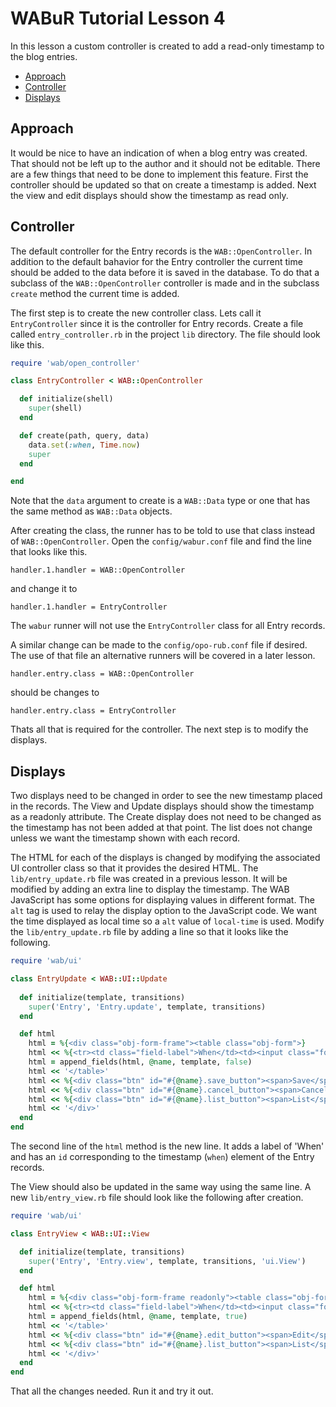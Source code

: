 
# WABuR Tutorial Lesson 4

In this lesson a custom controller is created to add a read-only timestamp to
the blog entries.

 - [Approach](#approach)
 - [Controller](#controller)
 - [Displays](#displays)

## Approach

It would be nice to have an indication of when a blog entry was created. That
should not be left up to the author and it should not be editable. There are a
few things that need to be done to implement this feature. First the
controller should be updated so that on create a timestamp is added. Next the
view and edit displays should show the timestamp as read only.

## Controller

The default controller for the Entry records is the `WAB::OpenController`. In
addition to the default bahavior for the Entry controller the current time
should be added to the data before it is saved in the database. To do that a
subclass of the `WAB::OpenController` controller is made and in the subclass
`create` method the current time is added.

The first step is to create the new controller class. Lets call it
`EntryController` since it is the controller for Entry records. Create a file
called `entry_controller.rb` in the project `lib` directory. The file should
look like this.

```ruby
require 'wab/open_controller'

class EntryController < WAB::OpenController

  def initialize(shell)
    super(shell)
  end

  def create(path, query, data)
    data.set(:when, Time.now)
    super
  end

end
```

Note that the `data` argument to create is a `WAB::Data` type or one that has
the same method as `WAB::Data` objects.

After creating the class, the runner has to be told to use that class instead
of `WAB::OpenController`. Open the `config/wabur.conf` file and find the line
that looks like this.

```
handler.1.handler = WAB::OpenController
```

and change it to

```
handler.1.handler = EntryController
```

The `wabur` runner will not use the `EntryController` class for all Entry records.

A similar change can be made to the `config/opo-rub.conf` file if desired. The
use of that file an alternative runners will be covered in a later lesson.

```
handler.entry.class = WAB::OpenController
```

should be changes to

```
handler.entry.class = EntryController
```

Thats all that is required for the controller. The next step is to modify the
displays.

## Displays

Two displays need to be changed in order to see the new timestamp placed in
the records. The View and Update displays should show the timestamp as a
readonly attribute. The Create display does not need to be changed as the
timestamp has not been added at that point. The list does not change unless we
want the timestamp shown with each record.

The HTML for each of the displays is changed by modifying the associated UI
controller class so that it provides the desired HTML. The
`lib/entry_update.rb` file was created in a previous lesson. It will be
modified by adding an extra line to display the timestamp. The WAB JavaScript
has some options for displaying values in different format. The `alt` tag is
used to relay the display option to the JavaScript code. We want the time
displayed as local time so a `alt` value of `local-time` is used. Modify the
`lib/entry_update.rb` file by adding a line so that it looks like the
following.

```ruby
require 'wab/ui'

class EntryUpdate < WAB::UI::Update
      
  def initialize(template, transitions)
    super('Entry', 'Entry.update', template, transitions)
  end

  def html
    html = %{<div class="obj-form-frame"><table class="obj-form">}
    html << %{<tr><td class="field-label">When</td><td><input class="form-field" id="Entry.update.when" type="text" value="" alt="local-time" readonly></td></tr>}
    html = append_fields(html, @name, template, false)
    html << '</table>'
    html << %{<div class="btn" id="#{@name}.save_button"><span>Save</span></div>}
    html << %{<div class="btn" id="#{@name}.cancel_button"><span>Cancel</span></div>}
    html << %{<div class="btn" id="#{@name}.list_button"><span>List</span></div>}
    html << '</div>'
  end
end
```

The second line of the `html` method is the new line. It adds a label of
'When' and has an `id` corresponding to the timestamp (`when`) element of the
Entry records.

The View should also be updated in the same way using the same line. A new
`lib/entry_view.rb` file should look like the following after creation.

```ruby
require 'wab/ui'

class EntryView < WAB::UI::View

  def initialize(template, transitions)
    super('Entry', 'Entry.view', template, transitions, 'ui.View')
  end

  def html
    html = %{<div class="obj-form-frame readonly"><table class="obj-form">}
    html << %{<tr><td class="field-label">When</td><td><input class="form-field" id="Entry.view.when" type="text" value="" alt="local-time" readonly></td></tr>}
    html = append_fields(html, @name, template, true)
    html << '</table>'
    html << %{<div class="btn" id="#{@name}.edit_button"><span>Edit</span></div>}
    html << %{<div class="btn" id="#{@name}.list_button"><span>List</span></div>}
    html << '</div>'
  end
end
```

That all the changes needed. Run it and try it out.

